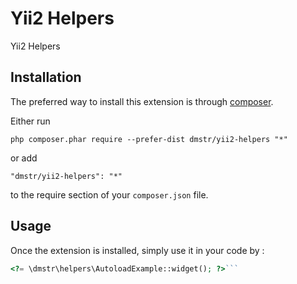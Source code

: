 Yii2 Helpers
============

Yii2 Helpers

Installation
------------

The preferred way to install this extension is through [composer](http://getcomposer.org/download/).

Either run

```
php composer.phar require --prefer-dist dmstr/yii2-helpers "*"
```

or add

```
"dmstr/yii2-helpers": "*"
```

to the require section of your `composer.json` file.


Usage
-----

Once the extension is installed, simply use it in your code by  :

```php
<?= \dmstr\helpers\AutoloadExample::widget(); ?>```
